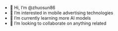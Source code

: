 - 👋 Hi, I’m @zhuosun86
- 👀 I’m interested in mobile advertising technologies
- 🌱 I’m currently learning more AI models
- 💞️ I’m looking to collaborate on anything related

<!---
I have worked with Github for more than 8 years but all with working email/account. Now I am starting my 1st personal repo and readme. So lets get started ~
--->
